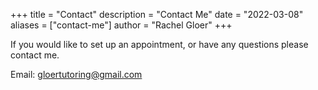 +++
title = "Contact"
description = "Contact Me"
date = "2022-03-08"
aliases = ["contact-me"]
author = "Rachel Gloer"
+++

If you would like to set up an appointment, or have any questions please contact me.

Email: gloertutoring@gmail.com